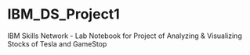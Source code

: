 # IBM_DS_Project1

IBM Skills Network - Lab Notebook for Project of Analyzing & Visualizing Stocks of Tesla and GameStop
